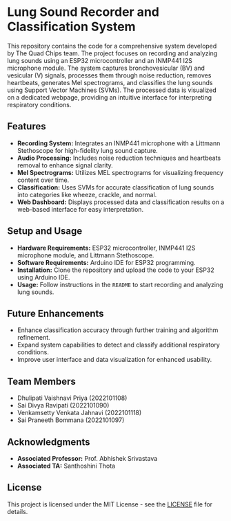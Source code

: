 # Lung Sound Recorder and Classification System

This repository contains the code for a comprehensive system developed by The Quad Chips team. The project focuses on recording and analyzing lung sounds using an ESP32 microcontroller and an INMP441 I2S microphone module. The system captures bronchovesicular (BV) and vesicular (V) signals, processes them through noise reduction, removes heartbeats, generates Mel spectrograms, and classifies the lung sounds using Support Vector Machines (SVMs). The processed data is visualized on a dedicated webpage, providing an intuitive interface for interpreting respiratory conditions.

## Features
- **Recording System:** Integrates an INMP441 microphone with a Littmann Stethoscope for high-fidelity lung sound capture.
- **Audio Processing:** Includes noise reduction techniques and heartbeats removal to enhance signal clarity.
- **Mel Spectrograms:** Utilizes MEL spectrograms for visualizing frequency content over time.
- **Classification:** Uses SVMs for accurate classification of lung sounds into categories like wheeze, crackle, and normal.
- **Web Dashboard:** Displays processed data and classification results on a web-based interface for easy interpretation.

## Setup and Usage
- **Hardware Requirements:** ESP32 microcontroller, INMP441 I2S microphone module, and Littmann Stethoscope.
- **Software Requirements:** Arduino IDE for ESP32 programming.
- **Installation:** Clone the repository and upload the code to your ESP32 using Arduino IDE.
- **Usage:** Follow instructions in the `README` to start recording and analyzing lung sounds.

## Future Enhancements
- Enhance classification accuracy through further training and algorithm refinement.
- Expand system capabilities to detect and classify additional respiratory conditions.
- Improve user interface and data visualization for enhanced usability.

## Team Members
- Dhulipati Vaishnavi Priya (2022101108)
- Sai Divya Ravipati (2022101090)
- Venkamsetty Venkata Jahnavi (2022101118)
- Sai Praneeth Bommana (2022101097)

## Acknowledgments
- **Associated Professor:** Prof. Abhishek Srivastava
- **Associated TA:** Santhoshini Thota

## License
This project is licensed under the MIT License - see the [LICENSE](LICENSE) file for details.

